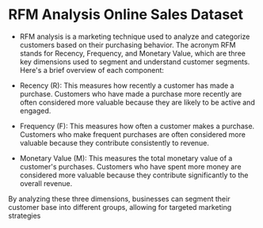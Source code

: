 # RFM Analysis Online Sales Dataset

- RFM analysis is a marketing technique used to analyze and categorize customers based on their purchasing behavior. The acronym RFM stands for Recency, Frequency, and Monetary Value, which are three key dimensions used to segment and understand customer segments. Here's a brief overview of each component:

- Recency (R): This measures how recently a customer has made a purchase. Customers who have made a purchase more recently are often considered more valuable because they are likely to be active and engaged.

- Frequency (F): This measures how often a customer makes a purchase. Customers who make frequent purchases are often considered more valuable because they contribute consistently to revenue.

- Monetary Value (M): This measures the total monetary value of a customer's purchases. Customers who have spent more money are considered more valuable because they contribute significantly to the overall revenue.

By analyzing these three dimensions, businesses can segment their customer base into different groups, allowing for targeted marketing strategies
